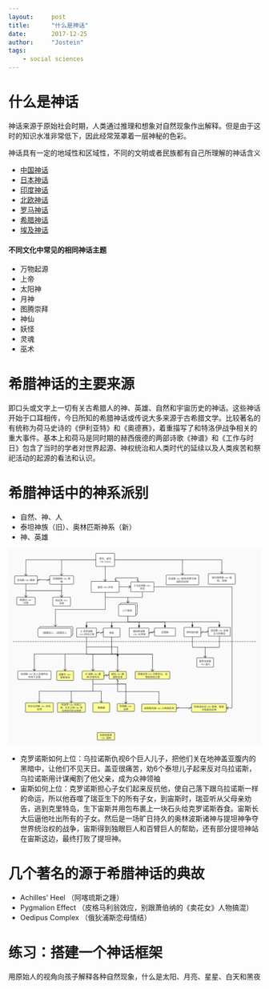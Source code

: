 ```yaml
---
layout:     post
title:      "什么是神话"
date:       2017-12-25
author:     "Jostein"
tags:
    - social sciences
---
```



# 什么是神话
神话来源于原始社会时期，人类通过推理和想象对自然现象作出解释。但是由于这时的知识水准非常低下，因此经常笼罩着一层神秘的色彩。

神话具有一定的地域性和区域性，不同的文明或者民族都有自己所理解的神话含义
* [中国神话](https://baike.baidu.com/item/%E4%B8%AD%E5%9B%BD%E7%A5%9E%E8%AF%9D/67729)
* [日本神话](https://baike.baidu.com/item/%E6%97%A5%E6%9C%AC%E7%A5%9E%E8%AF%9D)
* [印度神话](https://baike.baidu.com/item/%E5%8D%B0%E5%BA%A6%E7%A5%9E%E8%AF%9D/1019377)
* [北欧神话](https://baike.baidu.com/item/%E5%8C%97%E6%AC%A7%E7%A5%9E%E8%AF%9D/671)
* [罗马神话](https://baike.baidu.com/item/%E7%BD%97%E9%A9%AC%E7%A5%9E%E8%AF%9D/63443)
* [希腊神话](https://baike.baidu.com/item/%E5%B8%8C%E8%85%8A%E7%A5%9E%E8%AF%9D/63444)
* [埃及神话](https://baike.baidu.com/item/%E5%9F%83%E5%8F%8A%E7%A5%9E%E8%AF%9D/2062509)

#### 不同文化中常见的相同神话主题
  * 万物起源
  * 上帝
  * 太阳神
  * 月神
  * 图腾崇拜
  * 神仙
  * 妖怪
  * 灵魂
  * 巫术

# 希腊神话的主要来源
即口头或文字上一切有关古希腊人的神、英雄、自然和宇宙历史的神话。这些神话开始于口耳相传，今日所知的希腊神话或传说大多来源于古希腊文学。比较著名的有统称为荷马史诗的《伊利亚特》和《奥德赛》，着重描写了和特洛伊战争相关的重大事件。基本上和荷马是同时期的赫西俄德的两部诗歌《神谱》和《工作与时日》包含了当时的学者对世界起源、神权统治和人类时代的延续以及人类疾苦和祭祀活动的起源的看法和认识。

# 希腊神话中的神系派别
  * 自然、神、人
  * 泰坦神族（旧）、奥林匹斯神系（新）
  * 神、英雄

![希腊神话主神关系图](/img/gods-of-greece.png)

  * 克罗诺斯如何上位：乌拉诺斯仇视6个巨人儿子，把他们关在地神盖亚腹内的黑暗中，让他们不见天日。盖亚很痛苦，劝6个泰坦儿子起来反对乌拉诺斯，乌拉诺斯用计谋阉割了他父亲，成为众神领袖
  * 宙斯如何上位：克罗诺斯担心子女们起来反抗他，使自己落下跟乌拉诺斯一样的命运，所以他吞噬了瑞亚生下的所有子女，到宙斯时，瑞亚听从父母亲劝告，逃到克里特岛，生下宙斯并用包布裹上一块石头给克罗诺斯吞食。宙斯长大后逼他吐出所有的子女。然后是一场旷日持久的奥林波斯诸神与提坦神争夺世界统治权的战争，宙斯得到独眼巨人和百臂巨人的帮助，还有部分提坦神站在宙斯这边，最终打败了提坦神。

# 几个著名的源于希腊神话的典故
  * Achilles' Heel （阿喀琉斯之踵）
  * Pygmalion Effect （皮格马利翁效应，别跟萧伯纳的《卖花女》人物搞混）
  * Oedipus Complex （俄狄浦斯恋母情结）

# 练习：搭建一个神话框架
  用原始人的视角向孩子解释各种自然现象，什么是太阳、月亮、星星、白天和黑夜
